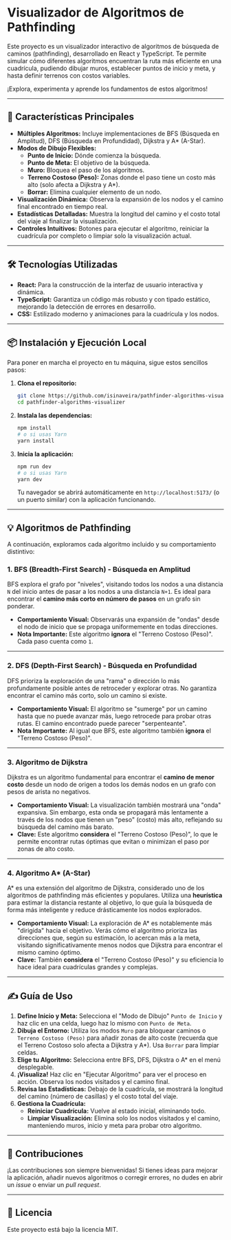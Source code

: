 # Visualizador de Algoritmos de Pathfinding

Este proyecto es un visualizador interactivo de algoritmos de búsqueda de caminos (pathfinding), desarrollado en React y TypeScript. Te permite simular cómo diferentes algoritmos encuentran la ruta más eficiente en una cuadrícula, pudiendo dibujar muros, establecer puntos de inicio y meta, y hasta definir terrenos con costos variables.

¡Explora, experimenta y aprende los fundamentos de estos algoritmos!

---

## 🚀 Características Principales

* **Múltiples Algoritmos:** Incluye implementaciones de BFS (Búsqueda en Amplitud), DFS (Búsqueda en Profundidad), Dijkstra y A\* (A-Star).
* **Modos de Dibujo Flexibles:**
    * **Punto de Inicio:** Dónde comienza la búsqueda.
    * **Punto de Meta:** El objetivo de la búsqueda.
    * **Muro:** Bloquea el paso de los algoritmos.
    * **Terreno Costoso (Peso):** Zonas donde el paso tiene un costo más alto (solo afecta a Dijkstra y A\*).
    * **Borrar:** Elimina cualquier elemento de un nodo.
* **Visualización Dinámica:** Observa la expansión de los nodos y el camino final encontrado en tiempo real.
* **Estadísticas Detalladas:** Muestra la longitud del camino y el costo total del viaje al finalizar la visualización.
* **Controles Intuitivos:** Botones para ejecutar el algoritmo, reiniciar la cuadrícula por completo o limpiar solo la visualización actual.

---

## 🛠️ Tecnologías Utilizadas

* **React:** Para la construcción de la interfaz de usuario interactiva y dinámica.
* **TypeScript:** Garantiza un código más robusto y con tipado estático, mejorando la detección de errores en desarrollo.
* **CSS:** Estilizado moderno y animaciones para la cuadrícula y los nodos.

---

## 📦 Instalación y Ejecución Local

Para poner en marcha el proyecto en tu máquina, sigue estos sencillos pasos:

1.  **Clona el repositorio:**
    ```bash
    git clone https://github.com/isinaveira/pathfinder-algorithms-visualizer.git
    cd pathfinder-algorithms-visualizer
    ```
    

2.  **Instala las dependencias:**
    ```bash
    npm install
    # o si usas Yarn
    yarn install
    ```

3.  **Inicia la aplicación:**
    ```bash
    npm run dev
    # o si usas Yarn
    yarn dev
    ```
    Tu navegador se abrirá automáticamente en `http://localhost:5173/` (o un puerto similar) con la aplicación funcionando.

---

## 💡 Algoritmos de Pathfinding

A continuación, exploramos cada algoritmo incluido y su comportamiento distintivo:

### 1. BFS (Breadth-First Search) - Búsqueda en Amplitud

BFS explora el grafo por "niveles", visitando todos los nodos a una distancia `N` del inicio antes de pasar a los nodos a una distancia `N+1`. Es ideal para encontrar el **camino más corto en número de pasos** en un grafo sin ponderar.

* **Comportamiento Visual:** Observarás una expansión de "ondas" desde el nodo de inicio que se propaga uniformemente en todas direcciones.
* **Nota Importante:** Este algoritmo **ignora** el "Terreno Costoso (Peso)". Cada paso cuenta como `1`.



---

### 2. DFS (Depth-First Search) - Búsqueda en Profundidad

DFS prioriza la exploración de una "rama" o dirección lo más profundamente posible antes de retroceder y explorar otras. No garantiza encontrar el camino más corto, solo *un* camino si existe.

* **Comportamiento Visual:** El algoritmo se "sumerge" por un camino hasta que no puede avanzar más, luego retrocede para probar otras rutas. El camino encontrado puede parecer "serpenteante".
* **Nota Importante:** Al igual que BFS, este algoritmo también **ignora** el "Terreno Costoso (Peso)".



---

### 3. Algoritmo de Dijkstra

Dijkstra es un algoritmo fundamental para encontrar el **camino de menor costo** desde un nodo de origen a todos los demás nodos en un grafo con pesos de arista no negativos.

* **Comportamiento Visual:** La visualización también mostrará una "onda" expansiva. Sin embargo, esta onda se propagará más lentamente a través de los nodos que tienen un "peso" (costo) más alto, reflejando su búsqueda del camino más barato.
* **Clave:** Este algoritmo **considera** el "Terreno Costoso (Peso)", lo que le permite encontrar rutas óptimas que evitan o minimizan el paso por zonas de alto costo.



---

### 4. Algoritmo A\* (A-Star)

A\* es una extensión del algoritmo de Dijkstra, considerado uno de los algoritmos de pathfinding más eficientes y populares. Utiliza una **heurística** para estimar la distancia restante al objetivo, lo que guía la búsqueda de forma más inteligente y reduce drásticamente los nodos explorados.

* **Comportamiento Visual:** La exploración de A\* es notablemente más "dirigida" hacia el objetivo. Verás cómo el algoritmo prioriza las direcciones que, según su estimación, lo acercan más a la meta, visitando significativamente menos nodos que Dijkstra para encontrar el mismo camino óptimo.
* **Clave:** También **considera** el "Terreno Costoso (Peso)" y su eficiencia lo hace ideal para cuadrículas grandes y complejas.



---

## ✍️ Guía de Uso

1.  **Define Inicio y Meta:** Selecciona el "Modo de Dibujo" `Punto de Inicio` y haz clic en una celda, luego haz lo mismo con `Punto de Meta`.
2.  **Dibuja el Entorno:** Utiliza los modos `Muro` para bloquear caminos o `Terreno Costoso (Peso)` para añadir zonas de alto coste (recuerda que el Terreno Costoso solo afecta a Dijkstra y A\*). Usa `Borrar` para limpiar celdas.
3.  **Elige tu Algoritmo:** Selecciona entre BFS, DFS, Dijkstra o A\* en el menú desplegable.
4.  **¡Visualiza!** Haz clic en "Ejecutar Algoritmo" para ver el proceso en acción. Observa los nodos visitados y el camino final.
5.  **Revisa las Estadísticas:** Debajo de la cuadrícula, se mostrará la longitud del camino (número de casillas) y el costo total del viaje.
6.  **Gestiona la Cuadrícula:**
    * **Reiniciar Cuadrícula:** Vuelve al estado inicial, eliminando todo.
    * **Limpiar Visualización:** Elimina solo los nodos visitados y el camino, manteniendo muros, inicio y meta para probar otro algoritmo.

---

## 🤝 Contribuciones

¡Las contribuciones son siempre bienvenidas! Si tienes ideas para mejorar la aplicación, añadir nuevos algoritmos o corregir errores, no dudes en abrir un *issue* o enviar un *pull request*.

---

## 📄 Licencia

Este proyecto está bajo la licencia MIT.
